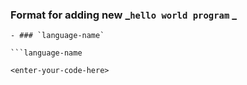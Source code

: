 ### Format for adding new _`hello world program` _
```
- ### `language-name`

```language-name

<enter-your-code-here>

```

```
